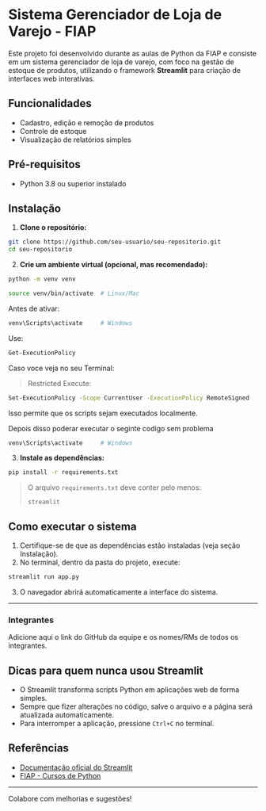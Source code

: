 # Sistema Gerenciador de Loja de Varejo - FIAP

Este projeto foi desenvolvido durante as aulas de Python da FIAP e consiste em um sistema gerenciador de loja de varejo, com foco na gestão de estoque de produtos, utilizando o framework **Streamlit** para criação de interfaces web interativas.

## Funcionalidades

- Cadastro, edição e remoção de produtos
- Controle de estoque
- Visualização de relatórios simples

## Pré-requisitos

- Python 3.8 ou superior instalado

## Instalação

1. **Clone o repositório:**
  ```bash
  git clone https://github.com/seu-usuario/seu-repositorio.git
  cd seu-repositorio
  ```

2. **Crie um ambiente virtual (opcional, mas recomendado):**
  ```bash
  python -m venv venv
  ```
  ```bash
  source venv/bin/activate  # Linux/Mac
  ```
  Antes de ativar:
  ```bash
  venv\Scripts\activate     # Windows
  ```
  Use:
  ```bash
  Get-ExecutionPolicy
  ```
  Caso voce veja no seu Terminal:
  > Restricted
  Execute:
  ```bash
  Set-ExecutionPolicy -Scope CurrentUser -ExecutionPolicy RemoteSigned
  ```
  Isso permite que os scripts sejam executados localmente.
  
  Depois disso poderar executar o seginte codigo sem problema
  ```bash
  venv\Scripts\activate     # Windows
  ```

3. **Instale as dependências:**
  ```bash
  pip install -r requirements.txt
  ```
  > O arquivo `requirements.txt` deve conter pelo menos:
  > ```
  > streamlit
  > ```


## Como executar o sistema

1. Certifique-se de que as dependências estão instaladas (veja seção Instalação).
2. No terminal, dentro da pasta do projeto, execute:
  ```bash
  streamlit run app.py
  ```
3. O navegador abrirá automaticamente a interface do sistema.

---

### Integrantes

Adicione aqui o link do GitHub da equipe e os nomes/RMs de todos os integrantes.

## Dicas para quem nunca usou Streamlit

- O Streamlit transforma scripts Python em aplicações web de forma simples.
- Sempre que fizer alterações no código, salve o arquivo e a página será atualizada automaticamente.
- Para interromper a aplicação, pressione `Ctrl+C` no terminal.

## Referências

- [Documentação oficial do Streamlit](https://docs.streamlit.io/)
- [FIAP - Cursos de Python](https://www.fiap.com.br/)

---
Colabore com melhorias e sugestões!